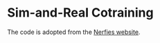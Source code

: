 # Sim-and-Real Cotraining
The code is adopted from the [Nerfies website](https://nerfies.github.io/).